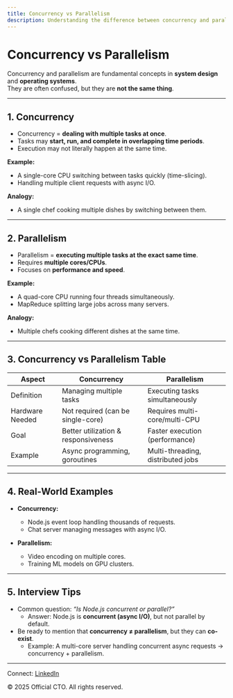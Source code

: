 ```yaml
---
title: Concurrency vs Parallelism
description: Understanding the difference between concurrency and parallelism with examples, analogies, and interview tips.
---
```


# Concurrency vs Parallelism

Concurrency and parallelism are fundamental concepts in **system design** and **operating systems**.  
They are often confused, but they are **not the same thing**.

---

## 1. Concurrency

- Concurrency = **dealing with multiple tasks at once**.  
- Tasks may **start, run, and complete in overlapping time periods**.  
- Execution may not literally happen at the same time.  

**Example:**  
- A single-core CPU switching between tasks quickly (time-slicing).  
- Handling multiple client requests with async I/O.  

**Analogy:**  
- A single chef cooking multiple dishes by switching between them.  

---

## 2. Parallelism

- Parallelism = **executing multiple tasks at the exact same time**.  
- Requires **multiple cores/CPUs**.  
- Focuses on **performance and speed**.  

**Example:**  
- A quad-core CPU running four threads simultaneously.  
- MapReduce splitting large jobs across many servers.  

**Analogy:**  
- Multiple chefs cooking different dishes at the same time.  

---

## 3. Concurrency vs Parallelism Table

| Aspect          | Concurrency                          | Parallelism                        |
|-----------------|--------------------------------------|------------------------------------|
| Definition      | Managing multiple tasks              | Executing tasks simultaneously     |
| Hardware Needed | Not required (can be single-core)    | Requires multi-core/multi-CPU      |
| Goal            | Better utilization & responsiveness  | Faster execution (performance)     |
| Example         | Async programming, goroutines        | Multi-threading, distributed jobs  |

---

## 4. Real-World Examples

- **Concurrency:**  
  - Node.js event loop handling thousands of requests.  
  - Chat server managing messages with async I/O.  

- **Parallelism:**  
  - Video encoding on multiple cores.  
  - Training ML models on GPU clusters.  

---

## 5. Interview Tips

- Common question: *“Is Node.js concurrent or parallel?”*  
  - Answer: Node.js is **concurrent (async I/O)**, but not parallel by default.  
- Be ready to mention that **concurrency ≠ parallelism**, but they can **co-exist**.  
  - Example: A multi-core server handling concurrent async requests → concurrency + parallelism.  

---

<footer>
  <p>Connect: <a href="https://www.linkedin.com/in/ravi-shankar-a725b0225/">LinkedIn</a></p>
  <p>&copy; 2025 Official CTO. All rights reserved.</p>
</footer>
